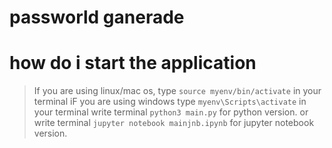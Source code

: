 # passworld ganerade

# how do i start the application
  
  >If you are using linux/mac os, type `source myenv/bin/activate` in your terminal
  >iF you are using windows type `myenv\Scripts\activate` in your terminal
  >write terminal `python3 main.py` for python version.
  or
  >write terminal `jupyter notebook mainjnb.ipynb` for jupyter notebook version.

